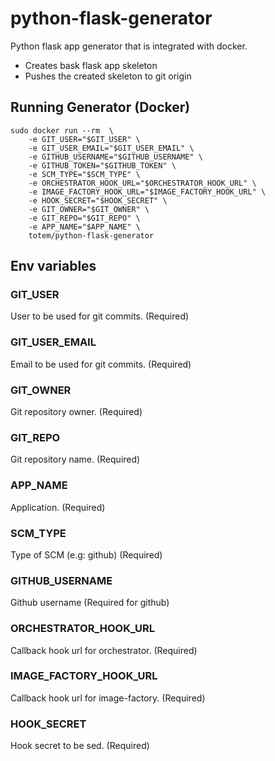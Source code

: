 # python-flask-generator
Python flask  app generator that is integrated with docker.
- Creates bask flask app skeleton
- Pushes the created skeleton to git origin


## Running Generator (Docker)
```
sudo docker run --rm  \
    -e GIT_USER="$GIT_USER" \
    -e GIT_USER_EMAIL="$GIT_USER_EMAIL" \
    -e GITHUB_USERNAME="$GITHUB_USERNAME" \
    -e GITHUB_TOKEN="$GITHUB_TOKEN" \
    -e SCM_TYPE="$SCM_TYPE" \
    -e ORCHESTRATOR_HOOK_URL="$ORCHESTRATOR_HOOK_URL" \
    -e IMAGE_FACTORY_HOOK_URL="$IMAGE_FACTORY_HOOK_URL" \
    -e HOOK_SECRET="$HOOK_SECRET" \
    -e GIT_OWNER="$GIT_OWNER" \
    -e GIT_REPO="$GIT_REPO" \
    -e APP_NAME="$APP_NAME" \
    totem/python-flask-generator
```

## Env variables

###  GIT_USER
User to be used for git commits. (Required)

###  GIT_USER_EMAIL
Email to be used for git commits. (Required)

###  GIT_OWNER
Git repository owner. (Required)

###  GIT_REPO
Git repository name. (Required)

###  APP_NAME
Application. (Required)

### SCM_TYPE
Type of SCM (e.g: github) (Required)

### GITHUB_USERNAME
Github username (Required for github)

### ORCHESTRATOR_HOOK_URL
Callback hook url for orchestrator. (Required)

### IMAGE_FACTORY_HOOK_URL
Callback hook url for image-factory. (Required)

### HOOK_SECRET
Hook secret to be sed. (Required)
